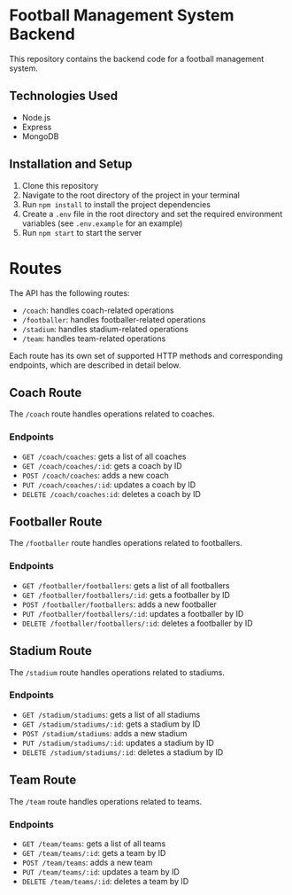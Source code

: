 # Football Management System Backend

This repository contains the backend code for a football management system.

## Technologies Used

- Node.js
- Express
- MongoDB

## Installation and Setup

1. Clone this repository
2. Navigate to the root directory of the project in your terminal
3. Run `npm install` to install the project dependencies
4. Create a `.env` file in the root directory and set the required environment variables (see `.env.example` for an example)
5. Run `npm start` to start the server

# Routes

The API has the following routes:

- `/coach`: handles coach-related operations
- `/footballer`: handles footballer-related operations
- `/stadium`: handles stadium-related operations
- `/team`: handles team-related operations

Each route has its own set of supported HTTP methods and corresponding endpoints, which are described in detail below.

## Coach Route

The `/coach` route handles operations related to coaches.

### Endpoints

- `GET /coach/coaches`: gets a list of all coaches
- `GET /coach/coaches/:id`: gets a coach by ID
- `POST /coach/coaches`: adds a new coach
- `PUT /coach/coaches/:id`: updates a coach by ID
- `DELETE /coach/coaches:id`: deletes a coach by ID

## Footballer Route

The `/footballer` route handles operations related to footballers.

### Endpoints

- `GET /footballer/footballers`: gets a list of all footballers
- `GET /footballer/footballers/:id`: gets a footballer by ID
- `POST /footballer/footballers`: adds a new footballer
- `PUT /footballer/footballers/:id`: updates a footballer by ID
- `DELETE /footballer/footballers/:id`: deletes a footballer by ID

## Stadium Route

The `/stadium` route handles operations related to stadiums.

### Endpoints

- `GET /stadium/stadiums`: gets a list of all stadiums
- `GET /stadium/stadiums/:id`: gets a stadium by ID
- `POST /stadium/stadiums`: adds a new stadium
- `PUT /stadium/stadiums/:id`: updates a stadium by ID
- `DELETE /stadium/stadiums/:id`: deletes a stadium by ID

## Team Route

The `/team` route handles operations related to teams.

### Endpoints

- `GET /team/teams`: gets a list of all teams
- `GET /team/teams/:id`: gets a team by ID
- `POST /team/teams`: adds a new team
- `PUT /team/teams/:id`: updates a team by ID
- `DELETE /team/teams/:id`: deletes a team by ID
